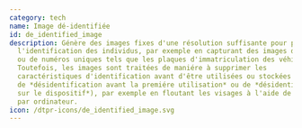 ```yaml
---
category: tech
name: Image dé-identifiée
id: de_identified_image
description: Génère des images fixes d'une résolution suffisante pour permettre
  l'identification des individus, par exemple en capturant des images de visages
  ou de numéros uniques tels que les plaques d'immatriculation des véhicules.
  Toutefois, les images sont traitées de maniére à supprimer les
  caractéristiques d'identification avant d'être utilisées ou stockées (on parle
  de *désidentification avant la premiére utilisation* ou de *désidentification
  sur le dispositif*), par exemple en floutant les visages à l'aide de la vision
  par ordinateur. 
icon: /dtpr-icons/de_identified_image.svg
---
```

